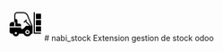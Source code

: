 <img src="/static/description/icon.png" width="60px"/>
# nabi_stock
Extension gestion de stock odoo
